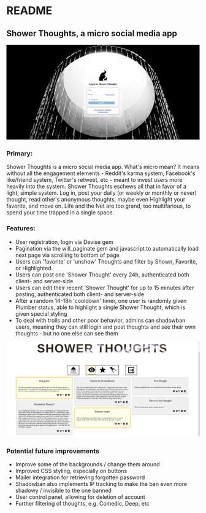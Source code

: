 # README

## Shower Thoughts, a micro social media app

![Screenshot of the login page](https://github.com/Xenrathe/Rails-shower_thoughts/blob/main/ShowerThoughtsLogin.png?raw=true)

### Primary:

Shower Thoughts is a micro social media app. What's micro mean? It means without all the engagement elements - Reddit's karma system, Facebook's like/friend system, Twitter's retweet, etc - meant to invest users more heavily into the system. Shower Thoughts eschews all that in favor of a light, simple system. Log in, post your daily (or weekly or monthly or never) thought, read other's anonymous thoughts, maybe even Highlight your favorite, and move on. Life and the Net are too grand, too multifarious, to spend your time trapped in a single space.

### Features:
* User registration, login via Devise gem
* Pagination via the will_paginate gem and javascript to automatically load next page via scrolling to bottom of page
* Users can 'favorite' or 'unshow' Thoughts and filter by Shown, Favorite, or Highlighted.
* Users can post one 'Shower Thought' every 24h, authenticated both client- and server-side
* Users can edit their recent 'Shower Thought' for up to 15 minutes after posting, authenticated both client- and server-side
* After a random 14-18h 'cooldown' timer, one user is randomly given Plumber status, able to highlight a single Shower Thought, which is given special styling
* To deal with trolls and other poor behavior, admins can shadowban users, meaning they can still login and post thoughts and see their own thoughts - but no one else can see them
  
![Screenshot of the main index page](https://github.com/Xenrathe/Rails-shower_thoughts/blob/main/ShowerThoughtsIndex.png?raw=true)

### Potential future improvements
* Improve some of the backgrounds / change them around
* Improved CSS styling, especially on buttons
* Mailer integration for retrieving forgotten password
* Shadowban also implements IP tracking to make the ban even more shadowy / invisible to the one banned
* User control panel, allowing for deletion of account
* Further filtering of thoughts, e.g. Comedic, Deep, etc
